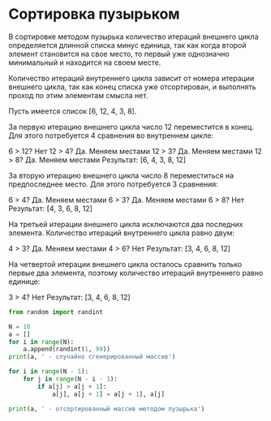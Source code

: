 # Сортировка пузырьком #

В сортировке методом пузырька количество итераций внешнего цикла определяется длинной списка минус единица, так как когда второй элемент становится на свое место, то первый уже однозначно минимальный и находится на своем месте.

Количество итераций внутреннего цикла зависит от номера итерации внешнего цикла, так как конец списка уже отсортирован, и выполнять проход по этим элементам смысла нет.

Пусть имеется список [6, 12, 4, 3, 8].

За первую итерацию внешнего цикла число 12 переместится в конец. Для этого потребуется 4 сравнения во внутреннем цикле:

6 > 12? Нет
12 > 4? Да. Меняем местами
12 > 3? Да. Меняем местами
12 > 8? Да. Меняем местами
Результат: [6, 4, 3, 8, 12]

За вторую итерацию внешнего цикла число 8 переместиться на предпоследнее место. Для этого потребуется 3 сравнения:

6 > 4? Да. Меняем местами
6 > 3? Да. Меняем местами
6 > 8? Нет
Результат: [4, 3, 6, 8, 12]

На третьей итерации внешнего цикла исключаются два последних элемента. Количество итераций внутреннего цикла равно двум:

4 > 3? Да. Меняем местами
4 > 6? Нет
Результат: [3, 4, 6, 8, 12]

На четвертой итерации внешнего цикла осталось сравнить только первые два элемента, поэтому количество итераций внутреннего равно единице:

3 > 4? Нет
Результат: [3, 4, 6, 8, 12]

```python
from random import randint

N = 10
a = []
for i in range(N):
    a.append(randint(1, 99))
print(a, ' - случайно сгенерированный массив')

for i in range(N - 1):
    for j in range(N - i - 1):
        if a[j] > a[j + 1]:
            a[j], a[j + 1] = a[j + 1], a[j]

print(a, ' - отсортированный массив методом пузырька')
```
